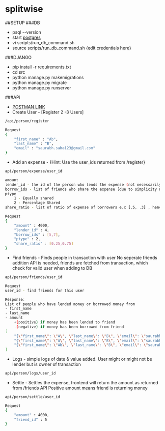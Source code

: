 # splitwise
##SETUP
###DB
* psql --version
* start [postgres](https://ooxygenated.wordpress.com/2021/02/19/start-local-postgres-server/)
* vi scripts/run_db_command.sh  
* source scripts/run_db_command.sh {edit credentials here}

###DJANGO
* pip install -r requirements.txt
* cd src
* python manage.py makemigrations
* python manage.py migrate
* python manage.py runserver

###API
* [POSTMAN LINK](https://www.getpostman.com/collections/0e4e1f7bcdeaf96a1787)
* Create User - [Register 2 -3 Users]
```bash
/api/person/register

Request
{
    "first_name" : "Ab",
    "last_name" : "B",
    "email" : "saurabh.saha123@gmail.com"
}

```

* Add an expense - {Hint: Use the user_ids returned from /register}
```bash
api/person/expense/user_id

amount
lender_id - the id of the person who lends the expense (not necessarily the person who is creating identified by user_id )
borrow_ids - list of friends who share the expense [due to simplicity no addtion of friends of supported, we directly use an /expense API to mark people as friends]
ptype
    1 - Equally shared
    2 - Percentage Shared
share_ratio - list of ratio of expense of borrowers e.x [.5, .3] , hence the lender will pay .2

Request
{
    "amount" : 4000,
    "lender_id" : 4,
    "borrow_ids" : [5,7],
    "ptype" : 2,
    "share_ratio" : [0.25,0.75]
}

```

* Find friends - Finds people in transaction with user
No seperate friends addition API is needed, friends are fetched from transaction, which check for valid
user when adding to DB
```bash
api/person/friends/user_id

Request
user_id - find friends for this user

Response:
List of people who have lended money or borrowed money from
- first_name
- last_name
- amount 
    +(positive) if money has been lended to friend
    -(negative) if money has been borrowed from friend
[
    "{\"first_name\": \"A\", \"last_name\": \"B\", \"email\": \"saurabh.saha1@gmail.com\", \"amount\": -2000}",
    "{\"first_name\": \"A\", \"last_name\": \"B\", \"email\": \"saurabh.saha@gmail.com\", \"amount\": 3000}",
    "{\"first_name\": \"Ab\", \"last_name\": \"B\", \"email\": \"saurabh.saha12@gmail.com\", \"amount\": 3000}"
]
```

* Logs - simple logs of date & value added. User might or might not be lender but is owner 
of transaction
```bash
api/person/logs/user_id
```

* Settle - Settles the expense, frontend will return the amount as returned from /friends API
Positive amount means friend is returning money
```bash
api/person/settle/user_id

Request
{
    "amount" : 4000,
    "friend_id" : 5
}
```